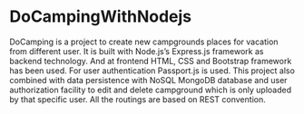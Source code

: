 # DoCampingWithNodejs

DoCamping is a project to create new campgrounds places for vacation from different user. It is built with Node.js’s Express.js framework as backend technology. And at frontend HTML, CSS and Bootstrap framework has been used. For user authentication Passport.js is used. This project also combined with data persistence with NoSQL MongoDB database and user authorization facility to edit and delete campground which is only uploaded by that specific user. All the routings are based on REST convention.
